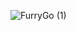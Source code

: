 ![FurryGo (1)](https://github.com/edison914/furrygo/assets/101605994/0eae4ea5-e872-46ae-ae20-74fe9fa48f98)
